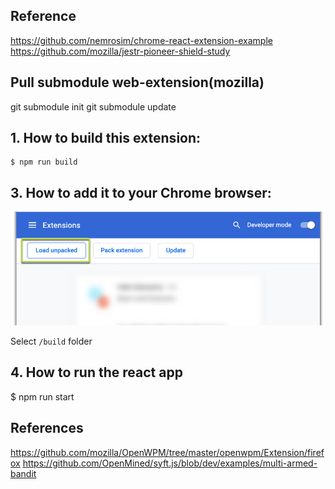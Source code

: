 ## Reference
https://github.com/nemrosim/chrome-react-extension-example
https://github.com/mozilla/jestr-pioneer-shield-study

## Pull submodule web-extension(mozilla)
git submodule init
git submodule update

## 1. How to build this extension:

```
$ npm run build
```

## 3. How to add it to your Chrome browser:

![](./assets/readme/2020-12-04_15-18-20.png)

Select `/build` folder

## 4. How to run the react app
$ npm run start

## References
https://github.com/mozilla/OpenWPM/tree/master/openwpm/Extension/firefox
https://github.com/OpenMined/syft.js/blob/dev/examples/multi-armed-bandit



